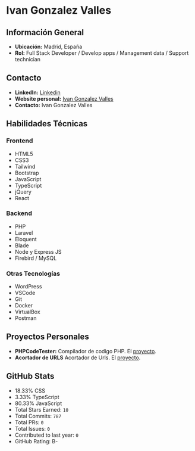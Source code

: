 # Ivan Gonzalez Valles

## Información General
- **Ubicación:** Madrid, España
- **Rol:** Full Stack Developer / Develop apps / Management data / Support technician

## Contacto
- **LinkedIn:** [Linkedin](https://www.linkedin.com/in/ivan-gonzalez-a41461121/)
- **Website personal:** [Ivan Gonzalez Valles](https://igvdeveloper.com)
- **Contacto:** Ivan Gonzalez Valles

## Habilidades Técnicas

### Frontend
- HTML5
- CSS3
- Tailwind
- Bootstrap
- JavaScript
- TypeScript
- jQuery
- React

### Backend
- PHP
- Laravel
- Eloquent
- Blade
- Node y Express JS
- Firebird / MySQL

### Otras Tecnologías

- WordPress
- VSCode
- Git
- Docker
- VirtualBox
- Postman

## Proyectos Personales

- **PHPCodeTester:** Compilador de codigo PHP. El [proyecto](https://testerphp.atwebpages.com/).
- **Acortador de URLS** Acortador de Urls. El [proyecto](https://linkshort.website/).

## GitHub Stats
- 18.33% CSS
- 3.33% TypeScript
- 80.33% JavaScript
- Total Stars Earned: `10`
- Total Commits: `787`
- Total PRs: `0`
- Total Issues: `0`
- Contributed to last year: `0`
- GitHub Rating: B-
